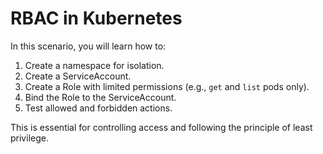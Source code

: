 # RBAC in Kubernetes

In this scenario, you will learn how to:
1. Create a namespace for isolation.
2. Create a ServiceAccount.
3. Create a Role with limited permissions (e.g., `get` and `list` pods only).
4. Bind the Role to the ServiceAccount.
5. Test allowed and forbidden actions.

This is essential for controlling access and following the principle of least privilege.
